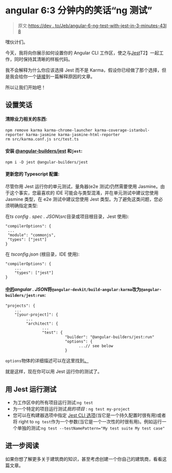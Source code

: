 # angular 6:3 分钟内的笑话“ng 测试”

> 原文:[https://dev . to/Jeb/angular-6-ng-test-with-jest-in-3-minutes-43l 8](https://dev.to/jeb/angular-6-ng-test-with-jest-in-3-minutes-43l8)

嘿伙计们。

今天，我将向你展示如何设置你的 Angular CLI 工作区，使之与[Jest](https://jestjs.io/)T2】一起工作，同时保持其清晰的样板代码。

我不会解释为什么你应该选择 Jest 而不是 Karma，假设你已经做了那个选择，但是我会给你一个[链接](https://www.xfive.co/blog/testing-angular-faster-jest/)到一篇解释原因的文章。

所以让我们开始吧！

## [](#setting-up-jest)设置笑话

#### [](#remove-karma-related-stuff)清除业力相关的东西:

```
npm remove karma karma-chrome-launcher karma-coverage-istanbul-reporter karma-jasmine karma-jasmine-html-reporter
rm src/karma.conf.js src/test.ts 
```

#### [](#install-angularbuildersjest-and-raw-jest-endraw-)安装 [@angular-builders/jest](https://github.com/meltedspark/angular-builders/tree/master/packages/jest) 和`jest`:

```
npm i -D jest @angular-builders/jest 
```

#### [](#update-your-typescript-configurations)更新您的 Typescript 配置:

尽管你用 Jest 运行你的单元测试，量角器(e2e 测试)仍然需要使用 Jasmine。由于这个事实，您最喜欢的 IDE 可能会与类型混淆，并在单元测试中建议您使用 Jasmine 类型，在 e2e 测试中建议您使用 Jest 类型。为了避免这类问题，您必须明确指定类型:

在*ts config . spec . JSON*(*src*目录或项目根目录，Jest 使用):

```
"compilerOptions": {
 ...
 "module": "commonjs",
 "types": ["jest"]
} 
```

在 *tsconfig.json* (根目录，IDE 使用):

```
"compilerOptions": {
    ...
    "types": ["jest"]
} 
```

#### [中的](#in-angularjson-change-raw-angulardevkitbuildangularkarma-endraw-to-raw-angularbuildersjestrun-endraw-)*angular . JSON*将`@angular-devkit/build-angular:karma`改为`@angular-builders/jest:run`:

```
"projects": {
    ...
    "[your-project]": {
         ...
         "architect": {
                ...
                "test": {
                          "builder": "@angular-builders/jest:run"
                          "options": {
                                ...// see below
                          } 
```

`options`物体的详细描述可以在这里找到[。](https://github.com/meltedspark/angular-builders/tree/master/packages/jest#builder-options)

就是这样，现在你可以用 Jest 运行你的测试了。

## [](#running-the-tests-with-jest)用 Jest 运行测试

*   为工作区中的所有项目运行测试:`ng test`
*   为一个特定的项目运行测试*我的项目* : `ng test my-project`
*   您可以在构建器选项中指定 [Jest CLI 选项](https://jestjs.io/docs/en/cli.html)(当它是一个持久配置时很有用)或者将 right to `ng test`作为一个参数(当它是一个一次性的时很有用)。例如运行一个单独的测试:`ng test --testNamePattern="My test suite My test case"`

## [](#further-reading)进一步阅读

如果你想了解更多关于建筑商的知识，甚至考虑创建一个你自己的建筑商，看看这篇文章。